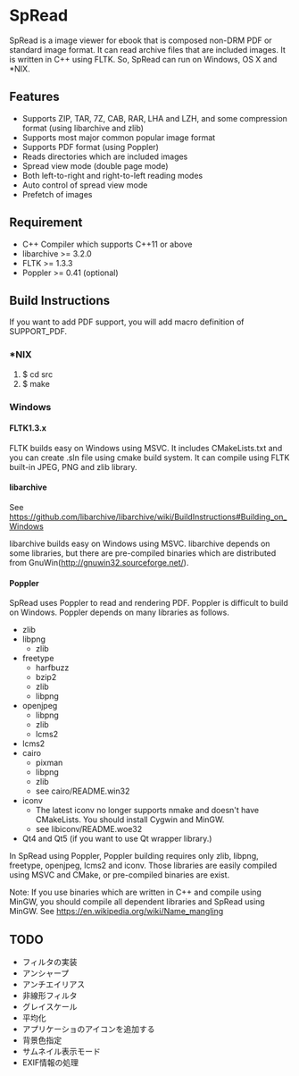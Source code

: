 SpRead
==========

SpRead is a image viewer for ebook that is composed non-DRM PDF or standard image format.
It can read archive files that are included images.
It is written in C++ using FLTK. So, SpRead can run on Windows, OS X and *NIX.

## Features
* Supports ZIP, TAR, 7Z, CAB, RAR, LHA and LZH, and some compression format (using libarchive and zlib)
* Supports most major common popular image format
* Supports PDF format (using Poppler)
* Reads directories which are included images
* Spread view mode (double page mode)
 * Both left-to-right and right-to-left reading modes
 * Auto control of spread view mode
* Prefetch of images

## Requirement
* C++ Compiler which supports C++11 or above
* libarchive >= 3.2.0
* FLTK >= 1.3.3
* Poppler >= 0.41 (optional)

## Build Instructions
If you want to add PDF support, you will add macro definition of SUPPORT_PDF.

### *NIX
  1. $ cd src
  1. $ make

### Windows
#### FLTK1.3.x
FLTK builds easy on Windows using MSVC.
It includes CMakeLists.txt and you can create .sln file using cmake build system.
It can compile using FLTK built-in JPEG, PNG and zlib library.

#### libarchive
See https://github.com/libarchive/libarchive/wiki/BuildInstructions#Building_on_Windows

libarchive builds easy on Windows using MSVC.
libarchive depends on some libraries, but there are pre-compiled binaries which are distributed from GnuWin(http://gnuwin32.sourceforge.net/).

#### Poppler
SpRead uses Poppler to read and rendering PDF.
Poppler is difficult to build on Windows.
Poppler depends on many libraries as follows.
  * zlib
  * libpng
    * zlib
  * freetype
    * harfbuzz
    * bzip2
    * zlib
    * libpng
  * openjpeg
    * libpng
    * zlib
    * lcms2
  * lcms2
  * cairo
    * pixman
    * libpng
    * zlib
    * see cairo/README.win32
  * iconv
    * The latest iconv no longer supports nmake and doesn't have CMakeLists. You should install Cygwin and MinGW.
    * see libiconv/README.woe32
  * Qt4 and Qt5 (if you want to use Qt wrapper library.)

In SpRead using Poppler, Poppler building requires only zlib, libpng, freetype, openjpeg, lcms2 and iconv.
Those libraries are easily compiled using MSVC and CMake, or pre-compiled binaries are exist.

Note: If you use binaries which are written in C++ and compile using MinGW, you should compile all dependent libraries and SpRead using MinGW. See https://en.wikipedia.org/wiki/Name_mangling

## TODO
* フィルタの実装
 * アンシャープ
 * アンチエイリアス
 * 非線形フィルタ
 * グレイスケール
 * 平均化
* アプリケーショのアイコンを追加する
* 背景色指定
* サムネイル表示モード
* EXIF情報の処理
